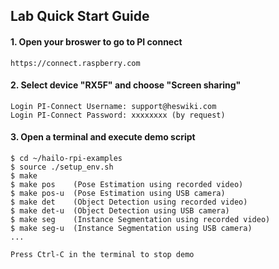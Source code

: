 ## Lab Quick Start Guide


#### 1. Open your broswer to go to PI connect
```
https://connect.raspberry.com
```

#### 2. Select device "RX5F" and choose "Screen sharing"
```
Login PI-Connect Username: support@heswiki.com
Login PI-Connect Password: xxxxxxxx (by request)
```

#### 3. Open a terminal and execute demo script
```
$ cd ~/hailo-rpi-examples
$ source ./setup_env.sh
$ make
$ make pos    (Pose Estimation using recorded video)
$ make pos-u  (Pose Estimation using USB camera)
$ make det    (Object Detection using recorded video)
$ make det-u  (Object Detection using USB camera)
$ make seg    (Instance Segmentation using recorded video)
$ make seg-u  (Instance Segmentation using USB camera)
...

Press Ctrl-C in the terminal to stop demo
```
 
